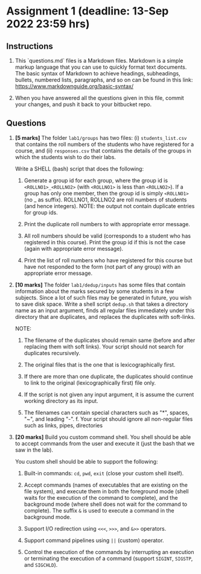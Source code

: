 

# Assignment 1 (deadline: 13-Sep 2022 23:59 hrs)


## Instructions

1.  This \`questions.md\` files is a Markdown files.
    Markdown is a simple markup
    language that you can use to quickly format text documents.
    The basic syntax of Markdown to achieve headings, subheadings,
    bullets, numbered lists, paragraphs, and so on can be found in
    this link: <https://www.markdownguide.org/basic-syntax/>

2.  When you have answered all the questions given in this file,
    commit your changes, and push it back to your bitbucket repo.


## Questions

1.  ****[5 marks]**** The folder `lab1/groups` has two files: (i)
    `students_list.csv` that contains the roll numbers of the students who have
    registered for a course, and (ii) `responses.csv` that contains the details
    of the groups in which the students wish to do their labs.
    
    Write a SHELL (bash) script that does the following:
    
    1.  Generate a group id for each group, where the group id is
        `<ROLLNO1>_<ROLLNO2>` (with `<ROLLNO1>` is less than `<ROLLNO2>`). If a
        group has only one member, then the group id is simply `<ROLLNO1>` (no \_
        as suffix). ROLLNO1, ROLLNO2 are roll numbers of students (and hence
        integers). NOTE: the output not contain duplicate entries for group ids.
    
    2.  Print the duplicate roll numbers to <stderr> with appropriate error
        message.
    
    3.  All roll numbers should be valid (corresponds to a student who has
        registered in this course). Print the group id if this is not the case
        (again with appropriate error message).
    
    4.  Print the list of roll numbers who have registered for this course but
        have not responded to the form (not part of any group) with an
        appropriate error message.

2.  ****[10 marks]**** The folder `lab1/dedup/inputs` has some files that contain
    information about the marks secured by some students in a few subjects.
    Since a lot of such files may be generated in future, you wish to save disk
    space. Write a shell script `dedup.sh` that takes a directory name as an
    input argument, finds all regular files immediately under this directory
    that are duplicates, and replaces the duplicates with soft-links.
    
    NOTE:
    
    1.  The filename of the duplicates should remain same (before and after
        replacing them with soft links). Your script should not search for
        duplicates recursively.
    
    2.  The original files that is the one that is lexicographically first.
    
    3.  If there are more than one duplicate, the duplicates should continue to
        link to the original (lexicographically first) file only.
    
    4.  If the script is not given any input argument, it is assume the current
        working directory as its input.
    
    5.  The filenames can contain special characters such as "\*", spaces, "~",
        and leading "-". f. Your script should ignore all non-regular files such
        as links, pipes, directories

3.  ****[20 marks]**** Build you custom command shell. You shell should be able to
    accept commands from the user and execute it (just the bash that we saw in
    the lab).
    
    You custom shell should be able to support the following:
    
    1.  Built-in commands: `cd`, `pwd`, `exit` (close your custom shell itself).
    
    2.  Accept commands (names of executables that are existing on the file
        system), and execute them in both the foreground mode (shell waits for
        the execution of the command to complete), and the background mode
        (where shell does not wait for the command to complete). The suffix `&`
        is used to execute a command in the background mode.
    
    3.  Support I/O redirection using `<<<`, `>>>`, and `&>>` operators.
    
    4.  Support command pipelines using `||` (custom) operator.
    
    5.  Control the execution of the commands by interrupting an execution or
        terminating the execution of a command (support `SIGINT`, `SIGSTP`, and
        `SIGCHLD`).

